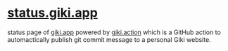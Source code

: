 # [status.giki.app](https://status.giki.app)

status page of [giki.app](https://giki.app) powered by [giki.action](https://github.com/gikiapp/giki.action) which is a GitHub action to automactically publish git commit message to a personal Giki website.
